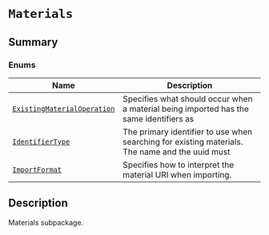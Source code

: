 # `Materials`

<a id="summary"></a>

## Summary

### Enums

| Name | Description |
|--------------------------------------------------------------------------------------------------------------------------------------------------------------------------|-------------------------------------------------------------------------------------------------|
| [`ExistingMaterialOperation`](ExistingMaterialOperation.md#ansys.mechanical.stubs.v242.Ansys.Mechanical.DataModel.MechanicalEnums.Materials.ExistingMaterialOperation)   | Specifies what should occur when a material being imported has the same identifiers as          |
| [`IdentifierType`](IdentifierType.md#ansys.mechanical.stubs.v242.Ansys.Mechanical.DataModel.MechanicalEnums.Materials.IdentifierType)                                    | The primary identifier to use when searching for existing materials. The name and the uuid must |
| [`ImportFormat`](ImportFormat.md#ansys.mechanical.stubs.v242.Ansys.Mechanical.DataModel.MechanicalEnums.Materials.ImportFormat)                                          | Specifies how to interpret the material URI when importing.                                     |

<a id="description"></a>

## Description

Materials subpackage.

<!-- !! processed by numpydoc !! -->

